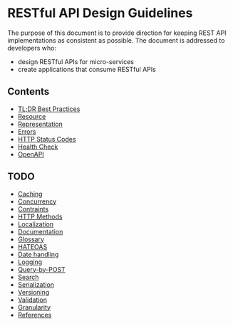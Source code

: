 # RESTful API Design Guidelines

The purpose of this document is to provide direction for keeping REST API implementations as consistent as possible. The document is addressed to developers who:

* design RESTful APIs for micro-services
* create applications that consume RESTful APIs

## Contents

* [TL;DR Best Practices](BestPractices.md)
* [Resource](Resource.md)
* [Representation](Representation.md)
* [Errors](Errors.md)
* [HTTP Status Codes](HTTPStatusCodes.md)
* [Health Check](HealthCheck.md)
* [OpenAPI](OpenAPI.md)

## TODO

* [Caching](Cachable.md)
* [Concurrency](Concurrency.md)
* [Contraints](Constraints.md)
* [HTTP Methods](HTTPMethods.md)
* [Localization](Localization.md)
* [Documentation](#documentation)
* [Glossary](Glossary.md)
* [HATEOAS](Hateoas.md)
* [Date handling](DateTime.md)
* [Logging](Logging.md)
* [Query-by-POST](Query-by-POST.md)
* [Search](Search.md)
* [Serialization](Serialization.md)
* [Versioning](Versioning.md)
* [Validation](Validate-dryrun.md)
* [Granularity](Granularity.md)
* [References](References.md)